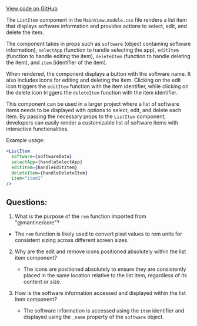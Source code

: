 [View code on GitHub](https://github.com/johan-weitner/chezmoi-ui.git/client/src/components/ListItem.jsx)

The `ListItem` component in the `MainView.module.css` file renders a list item that displays software information and provides actions to select, edit, and delete the item. 

The component takes in props such as `software` (object containing software information), `selectApp` (function to handle selecting the app), `editItem` (function to handle editing the item), `deleteItem` (function to handle deleting the item), and `item` (identifier of the item).

When rendered, the component displays a button with the software name. It also includes icons for editing and deleting the item. Clicking on the edit icon triggers the `editItem` function with the item identifier, while clicking on the delete icon triggers the `deleteItem` function with the item identifier.

This component can be used in a larger project where a list of software items needs to be displayed with options to select, edit, and delete each item. By passing the necessary props to the `ListItem` component, developers can easily render a customizable list of software items with interactive functionalities.

Example usage:
```jsx
<ListItem
  software={softwareData}
  selectApp={handleSelectApp}
  editItem={handleEditItem}
  deleteItem={handleDeleteItem}
  item="item1"
/>
```
## Questions: 
 1. What is the purpose of the `rem` function imported from "@mantine/core"?
   
   - The `rem` function is likely used to convert pixel values to rem units for consistent sizing across different screen sizes.

2. Why are the edit and remove icons positioned absolutely within the list item component?
   
   - The icons are positioned absolutely to ensure they are consistently placed in the same location relative to the list item, regardless of its content or size.

3. How is the software information accessed and displayed within the list item component?
   
   - The software information is accessed using the `item` identifier and displayed using the `_name` property of the `software` object.